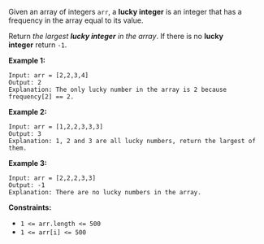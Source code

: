 Given an array of integers `arr`, a **lucky integer** is an integer that has a frequency in the array equal to its value.

Return *the largest **lucky integer** in the array*. If there is no **lucky integer** return `-1`.

**Example 1:**

```
Input: arr = [2,2,3,4]
Output: 2
Explanation: The only lucky number in the array is 2 because frequency[2] == 2.

```

**Example 2:**

```
Input: arr = [1,2,2,3,3,3]
Output: 3
Explanation: 1, 2 and 3 are all lucky numbers, return the largest of them.

```

**Example 3:**

```
Input: arr = [2,2,2,3,3]
Output: -1
Explanation: There are no lucky numbers in the array.

```

**Constraints:**

- `1 <= arr.length <= 500`
- `1 <= arr[i] <= 500`